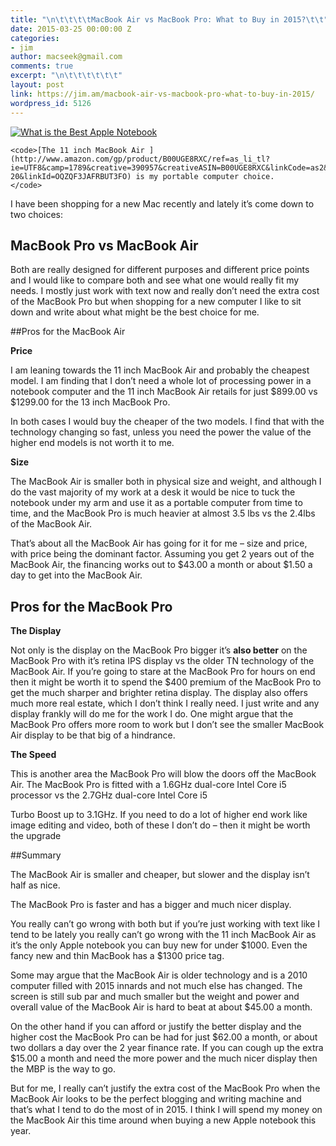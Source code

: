 ```yaml
---
title: "\n\t\t\t\tMacBook Air vs MacBook Pro: What to Buy in 2015?\t\t"
date: 2015-03-25 00:00:00 Z
categories:
- jim
author: macseek@gmail.com
comments: true
excerpt: "\n\t\t\t\t\t\t"
layout: post
link: https://jim.am/macbook-air-vs-macbook-pro-what-to-buy-in-2015/
wordpress_id: 5126
---
```


[![What is the Best Apple Notebook](http://www.jim.am/wp-content/uploads/2014/09/Screenshot-2014-09-15-at-2.35.34-PM-300x269.png)](http://www.amazon.com/gp/product/B00UGE8RXC/ref=as_li_tl?ie=UTF8&camp=1789&creative=390957&creativeASIN=B00UGE8RXC&linkCode=as2&tag=ramseeker-20&linkId=OQZQF3JAFRBUT3FO)









    
    <code>[The 11 inch MacBook Air ](http://www.amazon.com/gp/product/B00UGE8RXC/ref=as_li_tl?ie=UTF8&camp=1789&creative=390957&creativeASIN=B00UGE8RXC&linkCode=as2&tag=ramseeker-20&linkId=OQZQF3JAFRBUT3FO) is my portable computer choice.
    </code>










I have been shopping for a new Mac recently and lately it’s come down to two choices:




## MacBook Pro vs MacBook Air




Both are really designed for different purposes and different price points and I would like to compare both and see what one would really fit my needs. I mostly just work with text now and really don’t need the extra cost of the MacBook Pro but when shopping for a new computer I like to sit down and write about what might be the best choice for me.







##Pros for the MacBook Air




**Price**




I am leaning towards the 11 inch MacBook Air and probably the cheapest model. I am finding that I don’t need a whole lot of processing power in a notebook computer and the 11 inch MacBook Air retails for just $899.00 vs $1299.00 for the 13 inch MacBook Pro.




In both cases I would buy the cheaper of the two models. I find that with the technology changing so fast, unless you need the power the value of the higher end models is not worth it to me.




**Size**




The MacBook Air is smaller both in physical size and weight, and although I do the vast majority of my work at a desk it would be nice to tuck the notebook under my arm and use it as a portable computer from time to time, and the MacBook Pro is much heavier at almost 3.5 lbs vs the 2.4lbs of the MacBook Air.




That’s about all the MacBook Air has going for it for me – size and price, with price being the dominant factor. Assuming you get 2 years out of the MacBook Air, the financing works out to $43.00 a month or about $1.50 a day to get into the MacBook Air.




## Pros for the MacBook Pro




**The Display**




Not only is the display on the MacBook Pro bigger it’s **also better** on the MacBook Pro with it’s retina IPS display vs the older TN technology of the MacBook Air. If you’re going to stare at the MacBook Pro for hours on end then it might be worth it to spend the $400 premium of the MacBook Pro to get the much sharper and brighter retina display. The display also offers much more real estate, which I don’t think I really need. I just write and any display frankly will do me for the work I do. One might argue that the MacBook Pro offers more room to work but I don’t see the smaller MacBook Air display to be that big of a hindrance.




**The Speed**




This is another area the MacBook Pro will blow the doors off the MacBook Air. The MacBook Pro is fitted with a 1.6GHz dual-core Intel Core i5 processor vs the 2.7GHz dual-core Intel Core i5




Turbo Boost up to 3.1GHz. If you need to do a lot of higher end work like image editing and video, both of these I don’t do – then it might be worth the upgrade




##Summary




The MacBook Air is smaller and cheaper, but slower and the display isn’t half as nice.




The MacBook Pro is faster and has a bigger and much nicer display.




You really can’t go wrong with both but if you’re just working with text like I tend to be lately you really can’t go wrong with the 11 inch MacBook Air as it’s the only Apple notebook you can buy new for under $1000. Even the fancy new and thin MacBook has a $1300 price tag.




Some may argue that the MacBook Air is older technology and is a 2010 computer filled with 2015 innards and not much else has changed. The screen is still sub par and much smaller but the weight and power and overall value of the MacBook Air is hard to beat at about $45.00 a month.




On the other hand if you can afford or justify the better display and the higher cost the MacBook Pro can be had for just $62.00 a month, or about two dollars a day over the 2 year finance rate. If you can cough up the extra $15.00 a month and need the more power and the much nicer display then the MBP is the way to go.




But for me, I really can’t justify the extra cost of the MacBook Pro when the MacBook Air looks to be the perfect blogging and writing machine and that’s what I tend to do the most of in 2015. I think I will spend my money on the MacBook Air this time around when buying a new Apple notebook this year.


		
